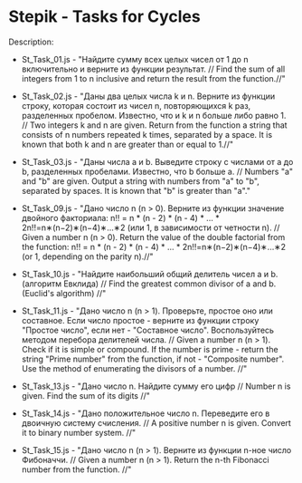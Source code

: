 # Stepik - Tasks for Cycles
Description:

- St_Task_01.js - 
"Найдите сумму  всех целых чисел от 1 до n включительно и верните из функции результат. // Find the sum of all integers from 1 to n inclusive and return the result from the function.//"

- St_Task_02.js -
"Даны два целых числа k и n. Верните из функции строку, которая состоит из чисел n, повторяющихся k раз, разделенных пробелом. Известно, что и k и n больше либо равно 1. // Two integers k and n are given. Return from the function a string that consists of n numbers repeated k times, separated by a space. It is known that both k and n are greater than or equal to 1.//"

- St_Task_03.js -
"Даны числа a и b. Выведите строку с числами от а до b, разделенных пробелами. Известно, что b больше a. // Numbers "a" and "b" are given. Output a string with numbers from "a" to "b", separated by spaces. It is known that "b" is greater than "a"."

- St_Task_09.js - 
"Дано число n (n > 0). Верните из функции значение двойного факториала: n!! = n * (n - 2) * (n - 4) * ... * 2n!!=n∗(n−2)∗(n−4)∗...∗2 (или 1, в зависимости от четности n). 
// Given a number n (n > 0). Return the value of the double factorial from the function: n!! = n * (n - 2) * (n - 4) * ... * 2n!!=n∗(n−2)∗(n−4)∗...∗2 (or 1, depending on the parity n).//"

- St_Task_10.js - 
"Найдите наибольший общий делитель чисел a и b. (алгоритм Евклида) // Find the greatest common divisor of a and b. (Euclid's algorithm) //"

- St_Task_11.js - 
"Дано число n (n > 1). Проверьте, простое оно или составное. Если число простое - верните из функции строку "Простое число", если нет - "Составное число". Воспользуйтесь методом перебора делителей числа. // Given a number n (n > 1). Check if it is simple or compound. If the number is prime - return the string "Prime number" from the function, if not - "Composite number". Use the method of enumerating the divisors of a number. //"

- St_Task_13.js - 
"Дано число n. Найдите сумму его цифр // Number n is given. Find the sum of its digits //"

- St_Task_14.js - 
"Дано положительное число n. Переведите его в двоичную систему счисления. // A positive number n is given. Convert it to binary number system. //"

- St_Task_15.js - 
"Дано число n (n > 1). Верните из функции n-ное число Фибоначчи. // Given a number n (n > 1). Return the n-th Fibonacci number from the function. //"
